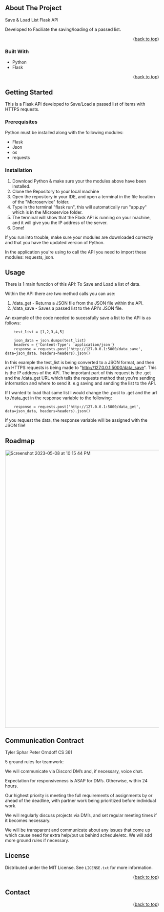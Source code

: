 <!-- ABOUT THE PROJECT -->
## About The Project

Save & Load List Flask API

Developed to Faciliate the saving/loading of a passed list.

<p align="right">(<a href="#readme-top">back to top</a>)</p>



### Built With

- Python
- Flask

<p align="right">(<a href="#readme-top">back to top</a>)</p>

<!-- GETTING STARTED -->
## Getting Started

This is a Flask API developed to Save/Load a passed list of items with HTTPS requests.

### Prerequisites

Python must be installed along with the following modules:

- Flask
- Json
- os
- requests


### Installation

1) Download Python & make sure your the modules above have been installed.
2) Clone the Repository to your local machine
3) Open the repository in your IDE, and open a terminal in the file location of the "Microservice" folder.
4) Type in the terminal "flask run", this will automatically run "app.py" which is in the Microservice folder.
5) The terminal will show that the Flask API is running on your machine, and it will give you the IP address of the server.
6) Done!

If you run into trouble, make sure your modules are downloaded correctly and that you have the updated version of Python.

In the application you're using to call the API you need to import these modules: requests, json.

<!-- USAGE EXAMPLES -->
## Usage

There is 1 main function of this API: To Save and Load a list of data.

Within the API there are two method calls you can use:

1) /data_get - Returns a JSON file from the JSON file within the API. 
2) /data_save - Saves a passed list to the API's JSON file.

An example of the code needed to sucessfully save a list to the API is as follows:

        test_list = [1,2,3,4,5]

        json_data = json.dumps(test_list)
        headers = {'Content-Type': 'application/json'}
        response = requests.post('http://127.0.0.1:5000/data_save', data=json_data, headers=headers).json()

In this example the test_list is being converted to a JSON format, and then an HTTPS requests is being made
to "http://127.0.0.1:5000/data_save". This is the IP address of the API. The important part of this request is the .get and the /data_get URL which tells the requests method that you're sending information and where to send it. e.g saving and sending the list to the API.

If I wanted to load that same list I would change the .post to .get and the url to /data_get in the response variable to the following:

        response = requests.post('http://127.0.0.1:5000/data_get', data=json_data, headers=headers).json()

If you request the data, the response variable will be assigned with the JSON file!

<!-- ROADMAP -->
## Roadmap

<img width="908" alt="Screenshot 2023-05-08 at 10 15 44 PM" src="https://user-images.githubusercontent.com/65273756/237004489-38ccc889-3d3b-4511-bc09-48be2796e3d3.png">


<!-- CONTRIBUTING -->
## Communication Contract

Tyler Sphar
Peter Orndoff
CS 361


5 ground rules for teamwork:

We will communicate via Discord DM’s and, if necessary, voice chat.

Expectation for responsiveness is ASAP for DM’s. Otherwise, within 24 hours.

Our highest priority is meeting the full requirements of assignments by or ahead of the deadline, with partner work being prioritized before individual work.

We will regularly discuss projects via DM’s, and set regular meeting times if it becomes necessary.

We will be transparent and communicate about any issues that come up which cause need for extra help/put us behind schedule/etc. We will add more ground rules if necessary.


<!-- LICENSE -->
## License

Distributed under the MIT License. See `LICENSE.txt` for more information.

<p align="right">(<a href="#readme-top">back to top</a>)</p>

<!-- CONTACT -->
## Contact




<p align="right">(<a href="#readme-top">back to top</a>)</p>

